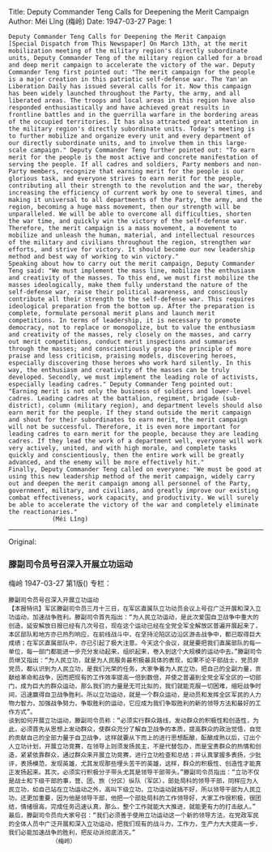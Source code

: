 Title: Deputy Commander Teng Calls for Deepening the Merit Campaign
Author: Méi Lǐng (梅岭)
Date: 1947-03-27
Page: 1

    Deputy Commander Teng Calls for Deepening the Merit Campaign
    [Special Dispatch from This Newspaper] On March 13th, at the merit mobilization meeting of the military region's directly subordinate units, Deputy Commander Teng of the military region called for a broad and deep merit campaign to accelerate the victory of the war. Deputy Commander Teng first pointed out: "The merit campaign for the people is a major creation in this patriotic self-defense war. The Yan'an Liberation Daily has issued several calls for it. Now this campaign has been widely launched throughout the Party, the army, and all liberated areas. The troops and local areas in this region have also responded enthusiastically and have achieved great results in frontline battles and in the guerrilla warfare in the bordering areas of the occupied territories. It has also attracted great attention in the military region's directly subordinate units. Today's meeting is to further mobilize and organize every unit and every department of our directly subordinate units, and to involve them in this large-scale campaign." Deputy Commander Teng further pointed out: "To earn merit for the people is the most active and concrete manifestation of serving the people. If all cadres and soldiers, Party members and non-Party members, recognize that earning merit for the people is our glorious task, and everyone strives to earn merit for the people, contributing all their strength to the revolution and the war, thereby increasing the efficiency of current work by one to several times, and making it universal to all departments of the Party, the army, and the region, becoming a huge mass movement, then our strength will be unparalleled. We will be able to overcome all difficulties, shorten the war time, and quickly win the victory of the self-defense war. Therefore, the merit campaign is a mass movement, a movement to mobilize and unleash the human, material, and intellectual resources of the military and civilians throughout the region, strengthen war efforts, and strive for victory. It should become our new leadership method and best way of working to win victory."
    Speaking about how to carry out the merit campaign, Deputy Commander Teng said: "We must implement the mass line, mobilize the enthusiasm and creativity of the masses. To this end, we must first mobilize the masses ideologically, make them fully understand the nature of the self-defense war, raise their political awareness, and consciously contribute all their strength to the self-defense war. This requires ideological preparation from the bottom up. After the preparation is complete, formulate personal merit plans and launch merit competitions. In terms of leadership, it is necessary to promote democracy, not to replace or monopolize, but to value the enthusiasm and creativity of the masses, rely closely on the masses, and carry out merit competitions, conduct merit inspections and summaries through the masses; and conscientiously grasp the principle of more praise and less criticism, praising models, discovering heroes, especially discovering those heroes who work hard silently. In this way, the enthusiasm and creativity of the masses can be truly developed. Secondly, we must implement the leading role of activists, especially leading cadres." Deputy Commander Teng pointed out: "Earning merit is not only the business of soldiers and lower-level cadres. Leading cadres at the battalion, regiment, brigade (sub-district), column (military region), and department levels should also earn merit for the people. If they stand outside the merit campaign and shout for their subordinates to earn merit, the merit campaign will not be successful. Therefore, it is even more important for leading cadres to earn merit for the people, because they are leading cadres. If they lead the work of a department well, everyone will work very actively, united, and with high morale, and complete tasks quickly and conscientiously, then the entire work will be greatly advanced, and the enemy will be more effectively hit."
    Finally, Deputy Commander Teng called on everyone: "We must be good at using this new leadership method of the merit campaign, widely carry out and deepen the merit campaign among all personnel of the Party, government, military, and civilians, and greatly improve our existing combat effectiveness, work capacity, and productivity. We will surely be able to accelerate the victory of the war and completely eliminate the reactionaries."
                (Méi Lǐng)



<hr /> 

Original: 


### 滕副司令员号召深入开展立功运动
梅岭
1947-03-27
第1版()
专栏：

    滕副司令员号召深入开展立功运动
    【本报特讯】军区滕副司令员三月十三日，在军区直属队立功动员会议上号召广泛开展和深入立功运动，加速战争胜利。滕副司令首先指出：“为人民立功运动，是此次爱国自卫战争中重大的创造，延安解放日报已经有几次号召，现在这个运动已经在全党全军全解放区普遍开展起来了，本区部队和地方亦已热烈响应，在前线战斗中，在坚持沦陷区边沿区游击战争中，都已取得巨大成绩；在军区直属部队中，亦已引起了极大注意。今天这个会议，就是要把我们直属部队的每一单位，每一部门都能进一步充分发动起来，组织起来，卷入到这个大规模的运动中去。”滕副司令员继又指出：“为人民立功，就是为人民服务最积极最具体的表现，如果不论干部战士，党员非党员，都认识到为人民立功，是我们光荣的任务，大家争着为人民立功，把自己的全副力量，贡献给革命和战争，因而把现有的工作效率提高一倍到数倍，并使之普遍到全党全军全区的一切部门，成为巨大的群众运动，那么我们的力量是无可比拟的，我们就能克服一切困难，缩短战争时间，迅速赢得自卫战争胜利。所以立功运动，就是一个群众运动，是动员和发挥全区军民的人力物力智力，加强战争努力，争取胜利的运动，它应成为我们争取胜利的新的领导方法和最好的工作方式”。
    谈到如何开展立功运动，滕副司令员称：“必须实行群众路线，发动群众的积极性和创造性，为此，必须首先从思想上发动群众，使群众充分了解自卫战争的本质，提高群众的政治觉悟，自觉的贡献自己的全部力量于自卫战争，这样就要从下而上的进行思想酝酿，酝酿成熟以后，订出个人立功计划，开展立功竞赛，在领导上则须发扬民主，不是代替包办，而是宝贵群众的热情和创造，紧紧依靠群众，通过群众来开展立功竞赛，进行立功检查和总结；并认真掌握多表扬，少批评，表扬模范，发现英雄，尤其发现那些埋头苦干的英雄，这样，群众的积极性、创造性才能真正发扬起来。其次，必须实行积极分子带头尤其是领导干部带头。”滕副司令员指出：“立功不仅是战士和下级干部的事，营、团、旅（分区）纵队（军区），部处局科的领导干部，同样应为人民立功，如自己站在立功运动之外，高叫下级立功，立功运动就搞不好，所以领导干部为人民立功，还更加重要，因为他是领导干部，他把一个部处局科的工作领导好，大家工作很积极，很团结，情绪很高，完成任务迅速认真，那么，整个工作就能大大推进，就能更有力的打击敌人。”
    最后，滕副司令员向大家号召：“我们必须善于使用立功运动这一个新的领导方法，在党政军民的全体人员中广泛开展和深入立功运动，把我们现有的战斗力，工作力，生产力大大提高一步，我们必能加速战争的胜利，把反动派彻底消灭。”
                （梅岭）

